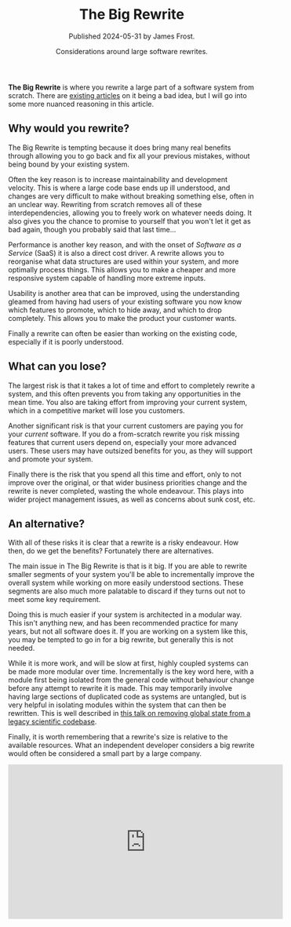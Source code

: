 <header class="article-header">
    <h1>The Big Rewrite</h1>
    Published <time datetime="2024-05-31">2024-05-31</time> by James Frost.
    <p class="tagline">Considerations around large software rewrites.</p>
</header>

**The Big Rewrite** is where you rewrite a large part of a software system from scratch. There are [existing articles](https://www.joelonsoftware.com/2000/04/06/things-you-should-never-do-part-i/) on it being a bad idea, but I will go into some more nuanced reasoning in this article.

## Why would you rewrite?

The Big Rewrite is tempting because it does bring many real benefits through allowing you to go back and fix all your previous mistakes, without being bound by your existing system.

Often the key reason is to increase maintainability and development velocity. This is where a large code base ends up ill understood, and changes are very difficult to make without breaking something else, often in an unclear way. Rewriting from scratch removes all of these interdependencies, allowing you to freely work on whatever needs doing. It also gives you the chance to promise to yourself that you won't let it get as bad again, though you probably said that last time...

Performance is another key reason, and with the onset of *Software as a Service* (SaaS) it is also a direct cost driver. A rewrite allows you to reorganise what data structures are used within your system, and more optimally process things. This allows you to make a cheaper and more responsive system capable of handling more extreme inputs.

Usability is another area that can be improved, using the understanding gleamed from having had users of your existing software you now know which features to promote, which to hide away, and which to drop completely. This allows you to make the product your customer wants.

Finally a rewrite can often be easier than working on the existing code, especially if it is poorly understood.

## What can you lose?

The largest risk is that it takes a lot of time and effort to completely rewrite a system, and this often prevents you from taking any opportunities in the mean time. You also are taking effort from improving your current system, which in a competitive market will lose you customers.

Another significant risk is that your current customers are paying you for your *current* software. If you do a from-scratch rewrite you risk missing features that current users depend on, especially your more advanced users. These users may have outsized benefits for you, as they will support and promote your system.

Finally there is the risk that you spend all this time and effort, only to not improve over the original, or that wider business priorities change and the rewrite is never completed, wasting the whole endeavour. This plays into wider project management issues, as well as concerns about sunk cost, etc.

## An alternative?

With all of these risks it is clear that a rewrite is a risky endeavour. How then, do we get the benefits? Fortunately there are alternatives.

The main issue in The Big Rewrite is that is it big. If you are able to rewrite smaller segments of your system you'll be able to incrementally improve the overall system while working on more easily understood sections. These segments are also much more palatable to discard if they turns out not to meet some key requirement.

Doing this is much easier if your system is architected in a modular way. This isn't anything new, and has been recommended practice for many years, but not all software does it. If you are working on a system like this, you may be tempted to go in for a big rewrite, but generally this is not needed.

While it is more work, and will be slow at first, highly coupled systems can be made more modular over time. Incrementally is the key word here, with a module first being isolated from the general code without behaviour change before any attempt to rewrite it is made. This may temporarily involve having large sections of duplicated code as systems are untangled, but is very helpful in isolating modules within the system that can then be rewritten. This is well described in [this talk on removing global state from a legacy scientific codebase](https://www.youtube.com/watch?v=H8rMv4kSzxM).

Finally, it is worth remembering that a rewrite's size is relative to the available resources. What an independent developer considers a big rewrite would often be considered a small part by a large company.

<iframe width="560" height="315" src="https://www.youtube-nocookie.com/embed/xCGu5Z_vaps" title="YouTube video player" frameborder="0" allow="accelerometer; autoplay; clipboard-write; encrypted-media; gyroscope; picture-in-picture; web-share" referrerpolicy="strict-origin-when-cross-origin" allowfullscreen></iframe>
